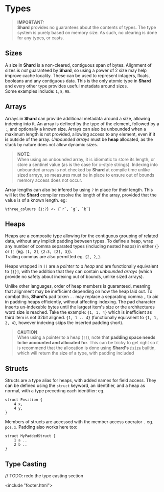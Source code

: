 <link href="/style/style.css" rel="stylesheet"/>
<include "header.html">


# Types

> **IMPORTANT:**  
> **Shard** provides no guarantees about the contents of types. The type system is purely based on
> memory size. As such, no clearing is done for any types, or casts.

## Sizes

A size in **Shard** is a non-cleared, contiguous span of bytes. Alignment of sizes is *not* guaranteed
by **Shard**, so using a power of 2 size may help improve cache locality. These can be used to
represent intagers, floats, booleans and any contiguous data. This is the only atomic type in **Shard**
and every other type provides useful metadata around sizes.   
Some examples include: `1`, `8`, `98`.

## Arrays

Arrays in **Shard** can provide additional metadata around a size, allowing indexing into it. 
An array is defined by the type of the element, followed by a `:`, and optionally a known size.
Arrays can also be unbounded when a maximum length is not provided, allowing access to any
element, even if it is outside of the array. *Unbounded arrays* must be **heap** allocated,
as the stack by nature does not allow dynamic sizes.

> **NOTE**:  
> When using an unbounded array, it is idiomatic to store its length, or store a sentinel value
> (as is the case for c-style strings). Indexing into unbounded arrays is not checked by
> **Shard** at compile time unlike sized arrays, so measures must be in place to ensure out of bounds
> memory access does not occur.

Array lengths can also be infered by using `?` in place for their length. This will let the **Shard**
compiler resolve the length of the array, provided that the value is of a known length. eg:

```
%three_colours {1:?} <- {`r`, `g`, `b`}
```

## Heaps

Heaps are a composite type allowing for the contiguous grouping of related data, without any
implicit padding between types. To define a heap, wrap any number of comma separated types
(including nested heaps) in either `{}` or `[]` (eg. `[1, 2]`, `{2:3, [2], 3}`).  
Trailing commas are also permitted eg. `{2, 2,}`.

Heaps wrapped in `[]` are a *pointer to a heap* and are functionally equivalent to `[{}]`,
with the addition that they can contain *unbounded arrays* (which provide no safety about indexing
out of bounds, unlike sized arrays).

Unlike other languages, order of heap members is guaranteed, meaning that alignment may be
inefficient depending on how the heap laid out. To combat this, **Shard's** pad token `..` may
replace a separating comma `,` to aid in padding heaps efficiently, without affecting indexing. The
pad character inserts un-indexable bytes until the largest item's size or the architectures word
size is reached. Take the example: `{1, 1, 4}` which is inefficient as third item is not 32bit
aligned. `{1, 1 .. 4}` (functionally equivalent to `{1, 1, 2, 4}`, however indexing skips the
inserted padding short).

> **CAUTION**:  
> When using a pointer to a heap (`[]`), note that **padding space needs to be accounted and
> allocated for**. This can be tricky to get right so it is recommend that the allocation
> is done using **Shard's** `@size` builtin, which will return the size of a type, with padding included

## Structs

Structs are a type alias for heaps, with added names for field access. They can be defined using
the `struct` keyword, an identifier, and a heap as normal, with a type preceding each identifier:
eg.

```
struct Position {
    4 x,
    4 y,
}
```

Members of structs are accessed with the member access operator `.` eg. `pos.x`. 
Padding also works here too:

```
struct MyPaddedStruct {
    1 a ..
    2 b ..
}
```

## Type Casting

// TODO: redo the type casting section
<!-- All operators in **Shard** have a type assigned to them. A type is infered when _only_ one side of -->
<!-- the operator is unknown: eg. `%str = "Hello, World!"` (type of `=` is infered from the string -->
<!-- literal, which then propagates to the type of `str`, resulting in `str` being `{1:13}`[^1]). This -->
<!-- only works for binary operators, unary operators cannot be type cast. -->
<!---->
<!-- Typically values already have types assigned to them, however a common example is type narrowing is -->
<!-- casting from a void pointer to a [Struct](#structs): -->
<!---->
<!-- ``` -->
<!-- %my_pos Position = $malloc @size Position -->
<!-- ``` -->
<!---->
<!-- This way of casting on operators allows easy casting of the result of an operation to a new -->
<!-- type, and also allows for explicit behaviour for overloaded operators eg: -->
<!---->
<!-- ``` -->
<!-- %start {4:2} = {2, 0} -->
<!-- %move {4:2} = {1, 1} -->
<!-- %end = start Position+ move -->
<!-- ``` -->
<!---->
<!-- In this example, start and move are both cast to Position before getting added with the position's -->
<!-- addition operator. Finally, the type of end is infered to be of Position, as there is exactly one -->
<!-- side known, and another unknown. Alternatively, you may also cast on the `=`, and you can chose -->
<!-- either (or both) as it just a matter of style. (eg. `%end Position = start + move`) -->
<!---->
<!-- > **IMPORTANT:**   -->
<!-- > One thing to note is that type casting is usually done between types of the same size, however -->
<!-- > in the case that the intention is to increase the memory space space of a type by casting to a -->
<!-- > larger type, it should be noted that **Shard** does not 0 initialize memory so care must be taken -->
<!-- > when resising intagers for instance, to make sure they are valid by 0-ing out memory. This -->
<!-- > problem does not arise when binding to a register, as the whole register is completely wiped when -->
<!-- > set to a new value. -->
<!---->
<!-- > **NOTE:**   -->
<!-- > When shrinking types, only the new, smaller size will get copied. This may be problematic, -->
<!-- > especially for strings, if the termination (if there is one) is not appropriately re-set after -->
<!-- > casting. -->
<!---->
<!-- [^1]: -->
<!--     This type is only `{1:13}` if the `:STRTERM` tag is not set, which is by default set to `0` -->
<!--     when using **Shard's** standard library. If `:STRTERM` is set, the infered size of string literals be -->
<!--     one longer to accomodate for the terminal character (eg. `{1:14}`) -->

<include "footer.html">

